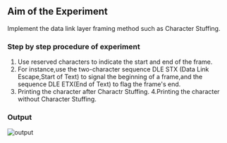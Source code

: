 ## Aim of the Experiment
Implement the data link layer framing method such as Character Stuffing.

### Step by step procedure of experiment
1. Use reserved characters to indicate the start and end of the frame.
2. For instance,use the two-character sequence DLE STX (Data Link Escape,Start of Text) to signal the beginning of a frame,and the sequence DLE ETX(End of Text) to flag the frame's end.
3. Printing the character after Charactr Stuffing.
4.Printing the character without Character Stuffing.

### Output

![output](character_tuffing.png)
